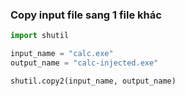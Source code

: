 ### Copy input file sang 1 file khác
```python
import shutil

input_name = "calc.exe"
output_name = "calc-injected.exe"

shutil.copy2(input_name, output_name)
```
